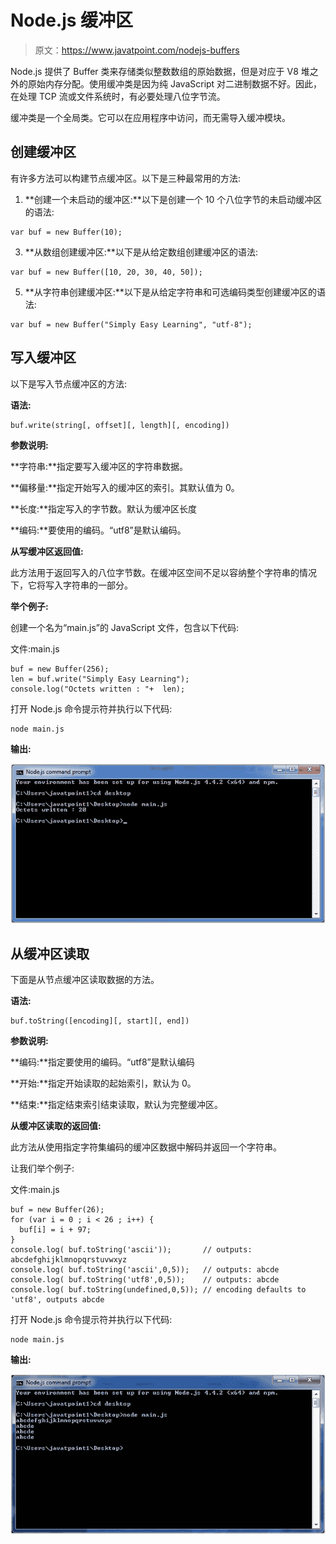 # Node.js 缓冲区

> 原文：<https://www.javatpoint.com/nodejs-buffers>

Node.js 提供了 Buffer 类来存储类似整数数组的原始数据，但是对应于 V8 堆之外的原始内存分配。使用缓冲类是因为纯 JavaScript 对二进制数据不好。因此，在处理 TCP 流或文件系统时，有必要处理八位字节流。

缓冲类是一个全局类。它可以在应用程序中访问，而无需导入缓冲模块。

## 创建缓冲区

有许多方法可以构建节点缓冲区。以下是三种最常用的方法:

1.  **创建一个未启动的缓冲区:**以下是创建一个 10 个八位字节的未启动缓冲区的语法:

```
var buf = new Buffer(10);

```

3.  **从数组创建缓冲区:**以下是从给定数组创建缓冲区的语法:

```
var buf = new Buffer([10, 20, 30, 40, 50]); 

```

5.  **从字符串创建缓冲区:**以下是从给定字符串和可选编码类型创建缓冲区的语法:

```
var buf = new Buffer("Simply Easy Learning", "utf-8"); 

```

## 写入缓冲区

以下是写入节点缓冲区的方法:

**语法:**

```
buf.write(string[, offset][, length][, encoding])

```

**参数说明:**

**字符串:**指定要写入缓冲区的字符串数据。

**偏移量:**指定开始写入的缓冲区的索引。其默认值为 0。

**长度:**指定写入的字节数。默认为缓冲区长度

**编码:**要使用的编码。“utf8”是默认编码。

**从写缓冲区返回值:**

此方法用于返回写入的八位字节数。在缓冲区空间不足以容纳整个字符串的情况下，它将写入字符串的一部分。

**举个例子:**

创建一个名为“main.js”的 JavaScript 文件，包含以下代码:

文件:main.js

```
buf = new Buffer(256);
len = buf.write("Simply Easy Learning");
console.log("Octets written : "+  len);

```

打开 Node.js 命令提示符并执行以下代码:

```
node main.js

```

**输出:**

![Node.js buffers 1](img/8aaed2cdc73fd5afc6ba5676e6f8d1a8.png)

## 从缓冲区读取

下面是从节点缓冲区读取数据的方法。

**语法:**

```
buf.toString([encoding][, start][, end])

```

**参数说明:**

**编码:**指定要使用的编码。“utf8”是默认编码

**开始:**指定开始读取的起始索引，默认为 0。

**结束:**指定结束索引结束读取，默认为完整缓冲区。

**从缓冲区读取的返回值:**

此方法从使用指定字符集编码的缓冲区数据中解码并返回一个字符串。

让我们举个例子:

文件:main.js

```
buf = new Buffer(26);
for (var i = 0 ; i < 26 ; i++) {
  buf[i] = i + 97;
}
console.log( buf.toString('ascii'));       // outputs: abcdefghijklmnopqrstuvwxyz
console.log( buf.toString('ascii',0,5));   // outputs: abcde
console.log( buf.toString('utf8',0,5));    // outputs: abcde
console.log( buf.toString(undefined,0,5)); // encoding defaults to 'utf8', outputs abcde

```

打开 Node.js 命令提示符并执行以下代码:

```
node main.js

```

**输出:**

![Node.js buffers 2](img/2dcbb2f6b6cdfdb75e663cf6d56240bb.png)